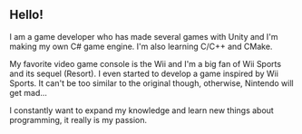 ## Hello!

I am a game developer who has made several games with Unity and I'm making my own C# game engine. I'm also learning C/C++ and CMake.

My favorite video game console is the Wii and I'm a big fan of Wii Sports and its sequel (Resort). I even started to develop a game inspired by Wii Sports. It can't be too similar to the original though, otherwise, Nintendo will get mad...

I constantly want to expand my knowledge and learn new things about programming, it really is my passion.
